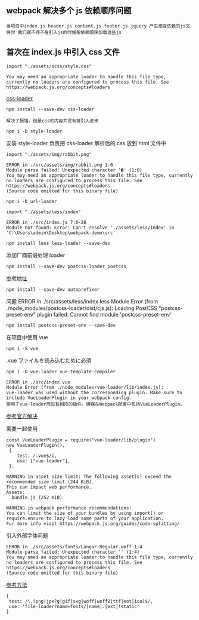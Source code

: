 ## webpack 解决多个 js 依赖顺序问题

    当项目中index.js header.js content.js footer.js jquery 产生相互依赖的js文件时 我们就不得不在引入js的时候按依赖顺序加载这些js

## 首次在 index.js 中引入 css 文件

```
import "./assets/scss/style.css"
```

    You may need an appropriate loader to handle this file type,
    currently no loaders are configured to process this file. See https://webpack.js.org/concepts#loaders

[css-loader](https://webpack.js.org/loaders/css-loader/#root)

```
npm install --save-dev css-loader
```

    解决了报错，但是css的内容并没有被引入进来

```
npm i -D style-loader
```

安装 style-loader 负责把 css-loader 解析后的 css 放到 html 文件中

```
import "./assets/img/rabbit.png"

```

    ERROR in ./src/assets/img/rabbit.png 1:0
    Module parse failed: Unexpected character '�' (1:0)
    You may need an appropriate loader to handle this file type, currently no loaders are configured to process this file. See https://webpack.js.org/concepts#loaders
    (Source code omitted for this binary file)

```
npm i -D url-loader
```

```
import "./assets/less/index"
```

    ERROR in ./src/index.js 7:0-28
    Module not found: Error: Can't resolve './assets/less/index' in 'C:\Users\admin\Desktop\webpack-demo\src'

```
npm install less less-loader --save-dev
```

添加厂商前缀处理 loader

```
npm install --save-dev postcss-loader postcss
```

[参考地址](https://webpack.js.org/loaders/postcss-loader/#autoprefixer)

```
npm install --save-dev autoprefixer
```

问题
ERROR in ./src/assets/less/index.less
Module Error (from ./node_modules/postcss-loader/dist/cjs.js):
Loading PostCSS "postcss-preset-env" plugin failed: Cannot find module 'postcss-preset-env'

```
npm install postcss-preset-env --save-dev
```

在项目中使用 vue

```
npm i -S vue
```

.vue ファイルを読み込むために必須

```
npm i -D vue-loader vue-template-compiler
```

    ERROR in ./src/index.vue
    Module Error (from ./node_modules/vue-loader/lib/index.js):
    vue-loader was used without the corresponding plugin. Make sure to include VueLoaderPlugin in your webpack config.
    使用了vue-loader而没有相应的插件。确保在Webpack配置中包括VueLoaderPlugin。

[参考官方解决](https://vue-loader.vuejs.org/migrating.html#migrating-from-v14)

需要一起使用

```
const VueLoaderPlugin = require("vue-loader/lib/plugin")
new VueLoaderPlugin(),
 {
    test: /.vue$/i,
    use: ["vue-loader"],
 },

```

```
WARNING in asset size limit: The following asset(s) exceed the recommended size limit (244 KiB).
This can impact web performance.
Assets:
  bundle.js (252 KiB)
```

```
WARNING in webpack performance recommendations:
You can limit the size of your bundles by using import() or require.ensure to lazy load some parts of your application.
For more info visit https://webpack.js.org/guides/code-splitting/
```

引入外部字体问题

    ERROR in ./src/assets/fonts/Langar-Regular.woff 1:4
    Module parse failed: Unexpected character '' (1:4)
    You may need an appropriate loader to handle this file type, currently no loaders are configured to process this file. See https://webpack.js.org/concepts#loaders
    (Source code omitted for this binary file)

[参考方法](https://stackoverflow.com/questions/47216927/module-parse-failed-unexpected-character-for-woff-woff2-and-ttf-file-webpack)

```
{
 test: /\.(png|jpe?g|gif|svg|woff|woff2|ttf|eot|ico)$/,
 use: 'file-loader?name=fonts/[name].[ext]!static'
}
```

